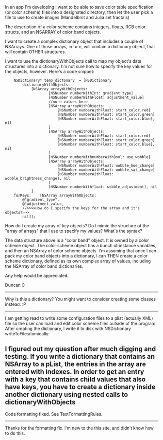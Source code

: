 


In an app I'm developing I want to be able to save color table specification (or color scheme) files into a designated directory, then let the user pick a file to use to create images (Mandelbrot and Julia set fractals)

The description of a color scheme contains integers, floats, RGB color structs, and an NSARRAY of color band objects. 

I want to create a complex dictionary object that includes a couple of NSArrays. One of those arrays, in turn, will contain a dictionary object, that will contain OTHER structures.

I want to use the dictionaryWithObjects call to map my object's data structures into a dictionary. I'm not sure how to specify the key values for the objects, however. Here's a code snippet:

    
		NSDictionary* temp_dictonary  = [NSDictionary 
			dictionaryWithObjects: 
				[NSArray arrayWithObjects: 
						[NSNumber numberWithInt: gradient_type] 
						[NSNumber numberWithFloat: adjustment_value] 
						//more values here
						[NSArray arrayWithObjects: 
							[NSNumber numberWithFloat: start_color.red] 
							[NSNumber numberWithFloat: start_color.green] 
							[NSNumber numberWithFloat: start_color.blue], nil
						]
						[NSArray arrayWithObjects: 						
							[NSNumber numberWithFloat: start_color.red] 
							[NSNumber numberWithFloat: start_color.green] 
							[NSNumber numberWithFloat: start_color.blue], nil
						]
						[NSNumber numberWithnumberWithBool: use_wobble] 
						[NSArray arrayWithObjects: 						
							[NSNumber numberWithFloat: wobble_hue_change] 
							[NSNumber numberWithFloat: wobble_sat_change] 
							[NSNumber numberWithFloat: wobble_brightness_change], nil
						]
						[NSNumber numberWithfloat: wobble_adjustment], nil
				]
		forKeys:	[NSArray arrayWithObjects: 
			@"gradient_type", 
			@"adjustment_value,
			//>>>>How do I specify the keys for the array and it's objects?>>>
			nil]];


How do I create my array of key objects? Do I mimic the structure of the "array of arrays" that I use to specify my values? What's the syntax?

The data structure above is a "color band" object. It is owned by a color scheme object. The color scheme object has a bunch of instance variables, and then an NSArray of color scheme objects. I'm assuming that once I can pack my color band objects into a dictionary, I can THEN create a color scheme dictionary, defined as its own complex array of values, including the NSArray of color band dictionaries.

Any help would be appreciated.


Duncan C

----

Why is this a dictionary? You might want to consider creating some classes instead. :P

----

I am getting read to write some configuration files to a plist (actually XML) file so the user can load and edit color scheme files outside of the program. After creating the dictionary, I write it to disk with NSDictionary writeToFile:atomically:

I figured out my question after much digging and testing. If you write a dictionary that contains an NSArray to a pList, the entries in the array are entered with indexes. In order to get an entry with a key that contains child values that also have keys, you have to create a dictionary inside another dictionary using nested calls to dictionaryWithObjects 
----
Code formatting fixed. See TextFormattingRules.

----
Thanks for the formatting fix. I'm new to the this site, and didn't know how to do this.
